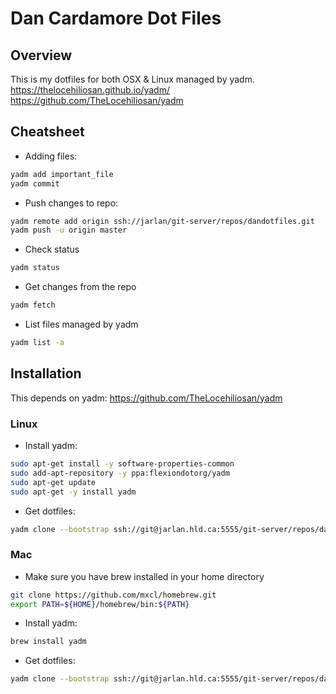 # Dan Cardamore Dot Files

## Overview
This is my dotfiles for both OSX & Linux managed by yadm.
<https://thelocehiliosan.github.io/yadm/>
<https://github.com/TheLocehiliosan/yadm>


## Cheatsheet

* Adding files:
```sh
yadm add important_file
yadm commit
```

* Push changes to repo:
```sh
yadm remote add origin ssh://jarlan/git-server/repos/dandotfiles.git
yadm push -u origin master
```

* Check status
```sh
yadm status
```

* Get changes from the repo
```sh
yadm fetch
```

* List files managed by yadm
```sh
yadm list -a
```



## Installation

This depends on yadm:
https://github.com/TheLocehiliosan/yadm

### Linux

* Install yadm:
```sh
sudo apt-get install -y software-properties-common
sudo add-apt-repository -y ppa:flexiondotorg/yadm
sudo apt-get update
sudo apt-get -y install yadm
```

* Get dotfiles:
```sh
yadm clone --bootstrap ssh://git@jarlan.hld.ca:5555/git-server/repos/dandotfiles.git
```

### Mac

* Make sure you have brew installed in your home directory
```sh
git clone https://github.com/mxcl/homebrew.git
export PATH=${HOME}/homebrew/bin:${PATH}
```

* Install yadm:
```sh
brew install yadm
```

* Get dotfiles:
```sh
yadm clone --bootstrap ssh://git@jarlan.hld.ca:5555/git-server/repos/dandotfiles.git
```
